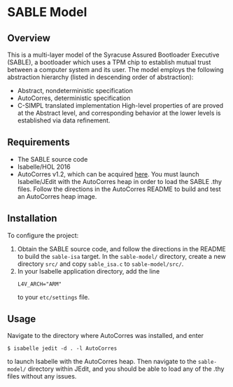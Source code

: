SABLE Model
=================

Overview
-----------------

This is a multi-layer model of the Syracuse Assured Bootloader Executive
(SABLE), a bootloader which uses a TPM chip to establish mutual trust between
a computer system and its user. The model employs the following abstraction
hierarchy (listed in descending order of abstraction):
- Abstract, nondeterministic specification
- AutoCorres, deterministic specification
- C-SIMPL translated implementation
High-level properties of are proved at the Abstract level, and corresponding
behavior at the lower levels is established via data refinement.

Requirements
----------------

- The SABLE source code
- Isabelle/HOL 2016
- AutoCorres v1.2, which can be acquired
[here](http://ts.data61.csiro.au/projects/TS/autocorres/). You must launch
Isabelle/JEdit with the AutoCorres heap in order to load the SABLE .thy files.
Follow the directions in the AutoCorres README to build and test an AutoCorres
heap image.

Installation
----------------

To configure the project:

1. Obtain the SABLE source code, and follow the directions in the README to
   build the `sable-isa` target. In the `sable-model/` directory, create a new
   directory `src/` and copy `sable_isa.c` to `sable-model/src/`.
2. In your Isabelle application directory, add the line
   ```
   L4V_ARCH="ARM"
   ```
   to your `etc/settings` file.

Usage
---------------

Navigate to the directory where AutoCorres was installed, and enter
```
$ isabelle jedit -d . -l AutoCorres
```
to launch Isabelle with the AutoCorres heap. Then navigate to the
`sable-model/` directory within JEdit, and you should be able to
load any of the .thy files without any issues.
